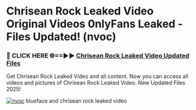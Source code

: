 # Chrisean Rock Leaked Video Original Videos 0nlyFans Leaked - Files Updated! (nvoc)

<h3>🔴 CLICK HERE 🌐==►► <a href="https://tinyurl.com/2wckxsce" rel="nofollow">Chrisean Rock Leaked Video Updated Files</a></h3>

Get Chrisean Rock Leaked Video and all content. Now you can access all videos and pictures of Chrisean Rock Leaked Video. New Updated Files 2025!

[![nvoc](https://i.imgur.com/AFduVYN.gif)](https://tinyurl.com/2wckxsce)
blueface and chrisean rock leaked video